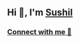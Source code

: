 ## Hi 👋, I'm [Sushil](https://bio.link/sushilsaini)

### [Connect with me 💬](https://bio.link/sushilsaini) 

